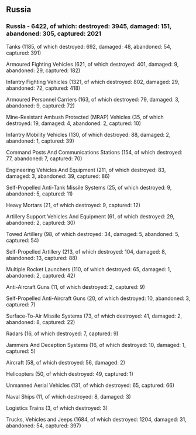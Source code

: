 
 
 ## Russia
 
 ### Russia - 6422, of which: destroyed: 3945, damaged: 151, abandoned: 305, captured: 2021

 

 

 Tanks (1185, of which destroyed: 692, damaged: 48, abandoned: 54, captured: 391)

 Armoured Fighting Vehicles (621, of which destroyed: 401, damaged: 9, abandoned: 29, captured: 182)

 Infantry Fighting Vehicles (1321, of which destroyed: 802, damaged: 29, abandoned: 72, captured: 418)

 Armoured Personnel Carriers (163, of which destroyed: 79, damaged: 3, abandoned: 9, captured: 72)

 Mine-Resistant Ambush Protected (MRAP) Vehicles (35, of which destroyed: 19, damaged: 4, abandoned: 2, captured: 10)

 Infantry Mobility Vehicles (130, of which destroyed: 88, damaged: 2, abandoned: 1, captured: 39)

 Command Posts And Communications Stations (154, of which destroyed: 77, abandoned: 7, captured: 70)

 Engineering Vehicles And Equipment (211, of which destroyed: 83, damaged: 3, abandoned: 39, captured: 86)

 Self-Propelled Anti-Tank Missile Systems (25, of which destroyed: 9, abandoned: 5, captured: 11)

 Heavy Mortars (21, of which destroyed: 9, captured: 12)

 Artillery Support Vehicles And Equipment (61, of which destroyed: 29, abandoned: 2, captured: 30)

 Towed Artillery (98, of which destroyed: 34, damaged: 5, abandoned: 5, captured: 54)

 Self-Propelled Artillery (213, of which destroyed: 104, damaged: 8, abandoned: 13, captured: 88)

 Multiple Rocket Launchers (110, of which destroyed: 65, damaged: 1, abandoned: 2, captured: 42)

 Anti-Aircraft Guns (11, of which destroyed: 2, captured: 9)

 Self-Propelled Anti-Aircraft Guns (20, of which destroyed: 10, abandoned: 3, captured: 7)

 Surface-To-Air Missile Systems (73, of which destroyed: 41, damaged: 2, abandoned: 8, captured: 22)

 Radars (16, of which destroyed: 7, captured: 9)

 Jammers And Deception Systems (16, of which destroyed: 10, damaged: 1, captured: 5)

 Aircraft (58, of which destroyed: 56, damaged: 2)

 Helicopters (50, of which destroyed: 49, captured: 1)

 Unmanned Aerial Vehicles (131, of which destroyed: 65, captured: 66)

 Naval Ships (11, of which destroyed: 8, damaged: 3)

 Logistics Trains (3, of which destroyed: 3)

 Trucks, Vehicles and Jeeps (1684, of which destroyed: 1204, damaged: 31, abandoned: 54, captured: 397)

